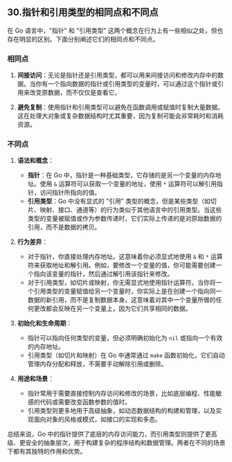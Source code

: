 ## 30.指针和引用类型的相同点和不同点

在 Go 语言中，"指针" 和 "引用类型" 这两个概念在行为上有一些相似之处，但也存在明显的区别。下面分别阐述它们的相同点和不同点。

### 相同点

1. **间接访问**：无论是指针还是引用类型，都可以用来间接访问和修改内存中的数据。当你有一个指向数据的指针或引用类型的变量时，可以通过这个指针或引用来改变原数据，而不仅仅是查看它。

2. **避免复制**：使用指针和引用类型可以避免在函数调用或赋值时复制大量数据。这在处理大对象或复杂数据结构时尤其重要，因为复制可能会非常耗时和消耗资源。

### 不同点

1. **语法和概念**：
   - **指针**：在 Go 中，指针是一种基础类型，它存储的是另一个变量的内存地址。使用 `&` 运算符可以获取一个变量的地址，使用 `*` 运算符可以解引用指针，访问指针所指向的值。
   - **引用类型**：Go 中没有显式的 "引用" 类型的概念，但是某些类型（如切片、映射、接口、通道等）的行为类似于其他语言中的引用类型。当这些类型的变量被赋值或作为参数传递时，它们实际上传递的是对原始数据的引用，而不是数据的拷贝。

2. **行为差异**：
   - 对于指针，你直接处理内存地址。这意味着你必须显式地使用 `&` 和 `*` 运算符来获取地址和解引用。例如，要修改一个变量的值，你可能需要创建一个指向该变量的指针，然后通过解引用该指针来修改。
   - 对于引用类型，如切片或映射，你无需显式地使用指针运算符。当你将一个引用类型的变量赋值给另一个变量时，你实际上是在创建一个指向同一数据的新引用，而不是复制数据本身。这意味着对其中一个变量所做的任何更改都会反映在另一个变量上，因为它们共享相同的数据。

3. **初始化和生命周期**：
   - 指针可以指向任何类型的变量，但必须明确初始化为 `nil` 或指向一个有效的内存地址。
   - 引用类型（如切片和映射）在 Go 中通常通过 `make` 函数初始化，它们自动管理内存分配和释放，不需要手动解除引用或删除。

4. **用途和场景**：
   - 指针常用于需要直接控制内存访问和修改的场景，比如底层编程、性能敏感的代码或需要改变函数参数的值时。
   - 引用类型则更多地用于高级抽象，如动态数据结构的构建和管理，以及实现面向对象的风格或模式，如接口的实现和多态。

总结来说，Go 中的指针提供了底层的内存访问能力，而引用类型则提供了更高级、更安全的抽象层次，用于构建复杂的程序结构和数据管理。两者在不同的场景下都有其独特的作用和优势。

